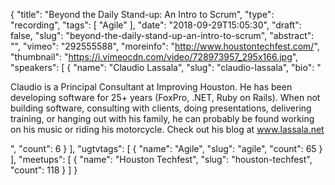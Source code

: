 {
  "title": "Beyond the Daily Stand-up: An Intro to Scrum",
  "type": "recording",
  "tags": [
    "Agile"
  ],
  "date": "2018-09-29T15:05:30",
  "draft": false,
  "slug": "beyond-the-daily-stand-up-an-intro-to-scrum",
  "abstract": "",
  "vimeo": "292555588",
  "moreinfo": "http://www.houstontechfest.com/",
  "thumbnail": "https://i.vimeocdn.com/video/728973957_295x166.jpg",
  "speakers": [
    {
      "name": "Claudio Lassala",
      "slug": "claudio-lassala",
      "bio": "<p>Claudio is a Principal Consultant at Improving Houston. He has been developing software for 25+ years (FoxPro, .NET, Ruby on Rails). When not building software, consulting with clients, doing presentations, delivering training, or hanging out with his family, he can probably be found working on his music or riding his motorcycle. Check out his blog at www.lassala.net</p>",
      "count": 6
    }
  ],
  "ugtvtags": [
    {
      "name": "Agile",
      "slug": "agile",
      "count": 65
    }
  ],
  "meetups": [
    {
      "name": "Houston Techfest",
      "slug": "houston-techfest",
      "count": 118
    }
  ]
}